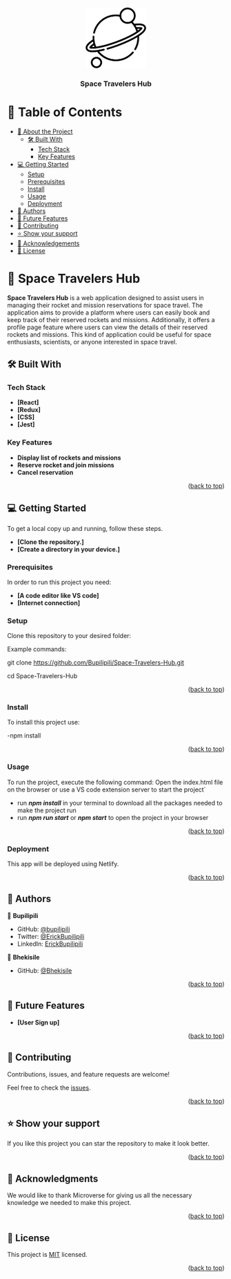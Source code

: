 <a name="readme-top"></a>

<div align="center">
  <img src="./public/planet.png" alt="logo" width="140"  height="auto" />
  <br/>

  <h3><b>Space Travelers Hub</b></h3>

</div>

# 📗 Table of Contents

- [📖 About the Project](#about-project)
  - [🛠 Built With](#built-with)
    - [Tech Stack](#tech-stack)
    - [Key Features](#key-features)
- [💻 Getting Started](#getting-started)
  - [Setup](#setup)
  - [Prerequisites](#prerequisites)
  - [Install](#install)
  - [Usage](#usage)
  - [Deployment](#deployment)
- [👥 Authors](#authors)
- [🔭 Future Features](#future-features)
- [🤝 Contributing](#contributing)
- [⭐️ Show your support](#support)
- [🙏 Acknowledgements](#acknowledgements)
- [📝 License](#license)


# 📖 Space Travelers Hub <a name="about-project"></a>

**Space Travelers Hub** is a web application designed to assist users in managing their rocket and mission reservations for space travel. The application aims to provide a platform where users can easily book and keep track of their reserved rockets and missions. Additionally, it offers a profile page feature where users can view the details of their reserved rockets and missions. This kind of application could be useful for space enthusiasts, scientists, or anyone interested in space travel.

## 🛠 Built With <a name="built-with"></a>

### Tech Stack <a name="tech-stack"></a>
 
- **[React]**
- **[Redux]**
- **[CSS]**
- **[Jest]**

### Key Features <a name="key-features"></a>

- **Display list of rockets and missions**
- **Reserve rocket and join missions**
- **Cancel reservation**

<p align="right">(<a href="#readme-top">back to top</a>)</p>

## 💻 Getting Started <a name="getting-started"></a>

To get a local copy up and running, follow these steps.
- **[Clone the repository.]**
- **[Create a directory in your device.]**

### Prerequisites

In order to run this project you need:
- **[A code editor like VS code]**
- **[Internet connection]**

### Setup

Clone this repository to your desired folder:

Example commands:

  git clone https://github.com/Bupilipili/Space-Travelers-Hub.git
 
  cd Space-Travelers-Hub

<p align="right">(<a href="#readme-top">back to top</a>)</p>

### Install

To install this project use:

-npm install

<p align="right">(<a href="#readme-top">back to top</a>)</p>

### Usage

To run the project, execute the following command:
Open the index.html file on the browser or use a VS code extension server to start the project`

- run ***npm install*** in your terminal to download all the packages needed to make the project run
- run ***npm run start*** or ***npm start*** to open the project in your browser

<p align="right">(<a href="#readme-top">back to top</a>)</p>

### Deployment

This app will be deployed using Netlify.

<p align="right">(<a href="#readme-top">back to top</a>)</p>

## 👥 Authors <a name="authors"></a>

👤 **Bupilipili**

- GitHub: [@bupilipili](https://github.com/bupilipili)
- Twitter: [@ErickBupilipili](https://twitter.com/ErickBupilipili?t=UqGSzTxuad6me1Rf7eplPg&s=08)
- LinkedIn: [ErickBupilipili](https://www.linkedin.com/in/erick-bupilipili-08ba31228)

👤 **Bhekisile**

- GitHub: [@Bhekisile](https://github.com/Bhekisile)


<p align="right">(<a href="#readme-top">back to top</a>)</p>

## 🔭 Future Features <a name="future-features"></a>

- **[User Sign up]**

<p align="right">(<a href="#readme-top">back to top</a>)</p>

## 🤝 Contributing <a name="contributing"></a>

Contributions, issues, and feature requests are welcome!

Feel free to check the [issues](https://github.com/Bupilipili/Space-Travelers-Hub/issues).

<p align="right">(<a href="#readme-top">back to top</a>)</p>

## ⭐️ Show your support <a name="support"></a>

If you like this project you can star the repository to make it look better.

<p align="right">(<a href="#readme-top">back to top</a>)</p>

## 🙏 Acknowledgments <a name="acknowledgements"></a>

We would like to thank Microverse for giving us all the necessary knowledge we needed to make this project.

<p align="right">(<a href="#readme-top">back to top</a>)</p>

## 📝 License <a name="license"></a>

This project is [MIT](./MIT.md) licensed.

<p align="right">(<a href="#readme-top">back to top</a>)</p>
